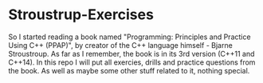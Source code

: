 # Stroustrup-Exercises

So I started reading a book named "Programming: Principles and Practice Using C++ (PPAP)", by creator of the C++ language himself - Bjarne Stroustroup. As far as I remember, the book is in its 3rd version (C++11 and C++14). In this repo I will put all exercies, drills and practice questions from the book. As well as maybe some other stuff related to it, nothing special.
